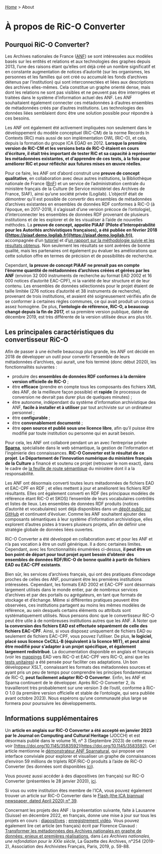 [_Home_](index.md) > About

# À propos de RiC-O Converter

## Pourquoi RiC-O Converter?

Les Archives nationales de France ([ANF](http://www.archives-nationales.culture.gouv.fr/)) se sont intéressées aux modèles basés sur les entités et relations et aux 
technologies des graphes depuis 2013, l’une des raisons étant qu’elles ont déjà créé un nombre significatif et en 
constante augmentation de notices d’autorité (sur les organismes, les personnes et les familles qui ont créé ou accumulé les fonds
d’archives détenus par l’institution) qui sont interconnectées et liées aux descriptions des archives elles-mêmes. 
Cela constitue un graphe orienté dense, mais dont les relations ne sont pas visibles et ne 
peuvent pas être interrogées et traitées dans le système d’information actuel des ANF. Les ANF souhaitaient également 
connecter ces métadonnées à d’autres ensembles de métadonnées créés par d’autres institutions. Les technologies des 
données liées semblaient donc être une solution possible pour répondre à ces besoins.

Les ANF ont également été activement impliquées non seulement dans le développement du modèle conceptuel (RiC-CM) de la norme 
Records In Contexts (RiC) mais aussi de son implémentation OWL (RiC-O), et cela, depuis la formation du groupe ICA EGAD en 2012.
__Lorsque la première version de RiC-CM et les versions beta de RiC-O étaient en cours d’écriture, il était très important
de tester RiC et sa capacité à représenter les métadonnées existantes, et d’apprendre de ces tests, à la fois pour 
améliorer RiC et pour réfléchir aux futures mises en œuvre réelles__.

Pour ce faire, les ANF ont d’abord construit une __preuve de concept qualitative__, en collaboration avec deux autres 
institutions, la Bibliothèque nationale de France ([BnF](https://www.bnf.fr)) et un service de l’administration centrale du ministère français de la Culture 
(le Service ministériel des Archives de France, SIAF), ainsi qu’une société privée (Logilab). 
L’objectif était de démontrer qu’il est possible de convertir des ensembles de métadonnées d’archives existantes en 
ensembles de données RDF conformes à RiC-O (à l’époque, en 2017-2018, il s’agissait d’une version précoce de l’ontologie),
d’interconnecter les ensembles de données RDF provenant de plusieurs institutions et de les explorer et de les visualiser à 
l’aide de nouvelles méthodes. La __preuve de concept, appelée PIAAF (Pilote d’Interopérabilité pour les Autorités 
archivistiques françaises), a été publiée en février 2018 ([https://piaaf.demo.logilab.fr](https://piaaf.demo.logilab.fr))__, 
accompagnée d’un [tutoriel](https://piaaf.demo.logilab.fr/editorial/help) et d’[un rapport sur la méthodologie suivie et 
les résultats obtenus](https://piaaf.demo.logilab.fr/editorial/contexte-technique). Non seulement les résultats se sont avérées de bonne  
qualité, mais les partenaires ont également pu évaluer les améliorations que cette solution offre en termes de précision et 
de possibilités de recherche.

Cependant, __la preuve de concept PIAAF ne prenait pas en compte l’énorme quantité de métadonnées d’archives créées et 
gérées par les ANF__ (environ 32 000 instruments de recherche au format EAD 2002 et 16 000 notices d’autorité EAC-CPF), 
ni la variété de leur structure et de leur contenu. Les ensembles de données sélectionnés pour le projet 
étaient de taille limitée (276 notices d’autorité et 38 instruments de recherche), provenant de trois institutions, 
et avaient été soigneusement vérifiés afin de se conformer à certaines règles communes, ce qui avait produit un corpus assez 
homogène. De plus, __l’ontologie de référence, RiC-O, a beaucoup changé depuis la fin de 2017,__ et sa première version 
publique, datée de décembre 2019, est très différente de la version utilisée deux ans plus tôt.

## Les principales caractéristiques du convertisseur RiC-O

Afin de passer à une échelle beaucoup plus grande, les ANF ont décidé en 2018 de développer un outil pour convertir 
l’ensemble de leurs métadonnées d’archives, qui aurait, une fois terminé (donc début 2020), 
les fonctionnalités suivantes :

* produire des __ensembles de données RDF conformes à la dernière version officielle de RiC-O__ ;
* être __efficace__ (prendre en compte tous les composants des fichiers XML des ANF, de la meilleure façon possible) 
et __rapide__ (le processus de conversion ne devrait pas durer plus de quelques minutes) ;
* être autonome, indépendant du système d’information archivistique des ANF, __facile à installer et à utiliser__ 
par tout archiviste sur un ordinateur personnel ;
* être __configurable__ ;
* être __convenablement documenté__ ;
* être __open source et publié sous une licence libre__, 
afin qu’il puisse être modifié par toute institution ou personne qui en aurait besoin.

Pour cela, les ANF ont collaboré pendant un an avec l’entreprise privée __[Sparna](http://www.sparna.fr/)__, spécialisée dans le web sémantique, 
la gestion de l’information et l’ingénierie des connaissances. __RiC-O Converter est le résultat de ce projet__. 
__Le Département de l’innovation numérique du ministère français de la Culture__ a financé et soutenu ce projet (retrouver le nom exact), dans le 
cadre de [la feuille de route sémantique](https://www.enssib.fr/bibliotheque-numerique/documents/64776-feuille-de-route-strategique-metadonnees-culturelles-et-transition-web-3-0.pdf) du ministère dont il a la responsabilité.

Les ANF ont désormais converti toutes leurs métadonnées de fichiers EAD et EAC-CPF en RDF ; et elles mettent à jour et 
améliorent les fichiers RDF résultants. Elles ont également converti en RDF (les principaux modèles de référence étant
RiC-O et SKOS) l’ensemble de leurs vocabulaires contrôlés et listes de lieux. Les ensembles de données RDF produits 
(notices d’autorité et vocabulaires) sont déjà disponibles dans un [dépôt public sur GitHub](https://github.com/ArchivesNationalesFR/Referentiels) 
et continuent d’évoluer. 
Comme les ANF souhaitent ajouter des composants sémantiques à leur système d’information archivistique, elles explorent 
d’autres pistes à travers plusieurs projets, afin de définir une stratégie globale de données liées ouvertes.

RiC-O Converter a été développé en collaboration avec et pour les ANF et n’a pas vocation à être un outil 
générique. Il a donc certaines limites. Cependant, avec les fonctionnalités énumérées ci-dessus, __il peut être un bon 
point de départ pour tout projet ayant besoin d’obtenir des ensembles de données RDF/RiC-O de bonne qualité à partir 
de fichiers EAD ou EAC-CPF existants__.

Bien sûr, les services d’archives français, qui ont des pratiques d’encodage proches de celles des ANF, pourraient être 
les premières institutions intéressées. Cependant, les formats EAD 2002 et EAC-CPF sont désormais largement utilisés 
dans le monde entier, par de nombreux services d’archives et par des portails ou agrégateurs, en tant que formats de 
stockage et d’échange. Même si différentes pratiques peuvent être observées, ces institutions partagent au moins les 
mêmes modèles de référence, au sein desquels certains éléments ou attributs sont systématiquement utilisés. Nous 
pensons donc que le convertisseur RiC-O peut être utile à de nombreuses institutions autres que les ANF. À Noter que __la 
conversion des fichiers EAD est effectuée séparément de celle des fichiers EAC-CPF__. Ainsi, si vous disposez uniquement de 
fichiers EAD ou seulement de fichiers EAC-CPF, vous pouvez l’utiliser. De plus, __le logiciel, placé sous licence 
CeCILL-B (équivalent à la licence MIT), et peut ainsi être modifié pour s’adapter à un projet spécifique, et également 
largement redistribué__. La documentation disponible en anglais et français (voir les [mappings](Mappings.md) EAD vers RiC-O et EAC-CPF vers 
RiC-O, ainsi que les [tests unitaires](UnitTests.md)) a été pensée pour faciliter ces adaptations. Un bon développeur XSLT, connaissant les formats 
des métadonnées sources et ayant pris un peu de temps pour comprendre les principes fondamentaux de RiC-O, __peut 
facilement adapter RiC-O Converter__. Enfin, les ANF et Sparna continuent de le développer. 
Après RiC-O Converter 2, ils travailleront très probablement sur une version 3 de l’outil, 
conforme à RiC-O 1.0 (la première version officielle et stable de l’ontologie, qui sera publiée avant octobre 2023). 
Nous espérons qu’une communauté plus large se formera pour poursuivre les développements.

## Informations supplémentaires 

Un __article en anglais sur RiC-O Converter a été accepté en janvier 2023 par le Journal on Computing and Cultural 
Heritage__ (JOCCH) et est désormais publié dans le volume 16, n° 3 (Septembre 2023) de cette revue : voir [https://doi.org/10.1145/3583592](https://doi.org/10.1145/3583592). 
Cet article mentionne le [démonstrateur ANF Sparnatural](https://sparna-git.github.io/sparnatural-demonstrateur-an/), 
qui propose une interface conviviale pour explorer et visualiser un graphe de connaissances d’environ 59 millions 
de triplets RDF/RiC-O produits à l’aide de RiC-O Converter (les données sont disponibles [ici](https://github.com/ArchivesNationalesFR/Sparnatural_prototype_data)).

Vous pouvez aussi accéder à des diapositives (en français) sur RiC-O Converter (présentées le 28 janvier 2020), 
[ici](https://f.hypotheses.org/wp-content/blogs.dir/2167/files/2020/02/20200128_4_RiCOConverter.pdf).


Si vous ou votre institution êtes membre de l’ICA, vous pouvez également trouver un article sur RiC-O Converter dans le 
[Flash (the ICA biannual newspaper, dated April 2020) n° 39](https://www.ica.org/en/flash).

Concernant les projets des ANF : la présentation suivante, faite à Lausanne (Suisse) en décembre 2022, 
en français, donne une mise à jour sur tous les projets en cours : [diapositives](https://enc.hal.science/hal-03957469) ; 
[enregistrement vidéo](https://rec.unil.ch/videos/florence-clavaud-ric-aux-archives-nationales-de-france-enjeux-realisation-perspectives/). 
Vous pouvez également lire cet article (en français) écrit par Florence Clavaud : 
[Transformer les métadonnées des Archives nationales en graphe de données: enjeux et premières réalisations](https://www.persee.fr/doc/gazar_0016-5522_2019_num_254_2_5857), 
dans _Les Archives nationales, une refondation pour le XXIe siècle_, La Gazette des Archives, n°254 (2019-2), 
Association des Archivistes Français, 
Paris, 2019, p. 59-88.
